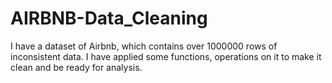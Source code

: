 # AIRBNB-Data_Cleaning
I have a dataset of Airbnb, which contains over 1000000 rows of inconsistent data. I have applied some functions, operations on it to make it clean and be ready for analysis.
